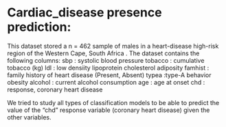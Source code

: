 # Cardiac_disease presence prediction: 

This dataset stored a n = 462 sample of males in a heart-disease high-risk region of the Western Cape, South Africa . The dataset contains the following columns:
sbp : systolic blood pressure
tobacco : cumulative tobacco (kg)
ldl : low densiity lipoprotein cholesterol adiposity
famhist : family history of heart disease (Present, Absent)
typea :type-A behavior obesity
alcohol : current alcohol consumption
age : age at onset
chd : response, coronary heart disease

We tried to study all types of classification models to be able to predict the value of the “chd” response variable (coronary heart disease) given the other variables.
